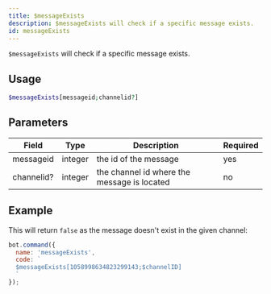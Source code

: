 ```yaml
---
title: $messageExists 
description: $messageExists will check if a specific message exists.
id: messageExists
---
```


`$messageExists` will check if a specific message exists.

## Usage

```php
$messageExists[messageid;channelid?]
```

## Parameters 


| Field      | Type    | Description                                 | Required |
| ---------- | ------- | ------------------------------------------- | -------- |
| messageid  | integer | the id of the message                       | yes      |
| channelid? | integer | the channel id where the message is located | no       |


## Example

This will return `false` as the message doesn't exist in the given channel:

```javascript
bot.command({
  name: 'messageExists',
  code: `
  $messageExists[1058998634823299143;$channelID]
  `
});
```
